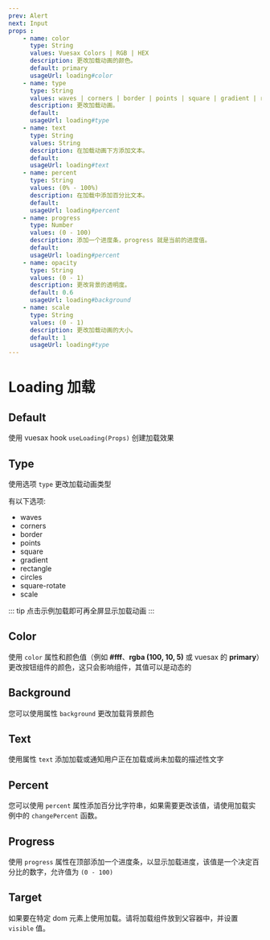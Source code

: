 ```yaml
---
prev: Alert
next: Input
props : 
    - name: color
      type: String
      values: Vuesax Colors | RGB | HEX
      description: 更改加载动画的颜色。
      default: primary
      usageUrl: loading#color
    - name: type
      type: String
      values: waves | corners | border | points | square | gradient | rectangle | circles | square-rotate | scale
      description: 更改加载动画。
      default:
      usageUrl: loading#type
    - name: text
      type: String
      values: String
      description: 在加载动画下方添加文本。
      default: 
      usageUrl: loading#text
    - name: percent
      type: String
      values: (0% - 100%)
      description: 在加载中添加百分比文本。
      default: 
      usageUrl: loading#percent
    - name: progress
      type: Number
      values: (0 - 100)
      description: 添加一个进度条，progress 就是当前的进度值。
      default: 
      usageUrl: loading#percent
    - name: opacity
      type: String
      values: (0 - 1)
      description: 更改背景的透明度。
      default: 0.6
      usageUrl: loading#background
    - name: scale
      type: String
      values: (0 - 1)
      description: 更改加载动画的大小。
      default: 1
      usageUrl: loading#type
---
```

# Loading 加载

<card>

## Default

使用 vuesax hook `useLoading(Props)` 创建加载效果

</card>

<card subtitle="Type">

## Type

使用选项 `type` 更改加载动画类型

有以下选项:

- waves
- corners
- border
- points
- square
- gradient
- rectangle
- circles
- square-rotate
- scale

::: tip
  点击示例加载即可再全屏显示加载动画
:::

</card>

<card subtitle="Color">

## Color

使用 `color` 属性和颜色值（例如 **#fff**、**rgba (100, 10, 5)** 或 vuesax 的 **primary**）更改按钮组件的颜色，这只会影响组件，其值可以是动态的

</card>

<card subtitle="Background">

## Background

您可以使用属性 `background` 更改加载背景颜色

</card>

<card subtitle="Text">

## Text

使用属性 `text` 添加加载或通知用户正在加载或尚未加载的描述性文字

</card>

<card subtitle="Percent">

## Percent

您可以使用 `percent` 属性添加百分比字符串，如果需要更改该值，请使用加载实例中的 `changePercent` 函数。

</card>

<card subtitle="Progress">

## Progress

使用 `progress` 属性在顶部添加一个进度条，以显示加载进度，该值是一个决定百分比的数字，允许值为 `(0 - 100)`

</card>

<card subtitle="Target">

## Target

如果要在特定 dom 元素上使用加载。请将加载组件放到父容器中，并设置 `visible` 值。

</card>

<script setup>
import Api from "../../../../theme/global-components/template/API.tsx"
</script>

<Api/>

